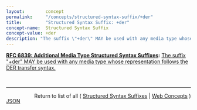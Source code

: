 ```yaml
---
layout:        concept
permalink:     "/concepts/structured-syntax-suffix/+der"
title:         "Structured Syntax Suffix: +der"
concept-name:  Structured Syntax Suffix
concept-value: +der
description: "The suffix \"+der\" MAY be used with any media type whose representation follows the DER transfer syntax."
---
```


**[RFC 6839: Additional Media Type Structured Syntax Suffixes](/specs/IETF/RFC/6839 "A content media type name sometimes includes partitioned meta-information distinguished by a structured syntax to permit noting an attribute of the media as a suffix to the name. This document defines several structured syntax suffixes for use with media type registrations. In particular, it defines and registers the &#34;+json&#34;, &#34;+ber&#34;, &#34;+der&#34;, &#34;+fastinfoset&#34;, &#34;+wbxml&#34; and &#34;+zip&#34; structured syntax suffixes, and provides a media type structured syntax suffix registration form for the &#34;+xml&#34; structured syntax suffix."):** [The suffix "+der" MAY be used with any media type whose representation follows the DER transfer syntax.](http://tools.ietf.org/html/rfc6839#section-3.3 "Read documentation for Structured Syntax Suffix &#34;+der&#34;")

<br/>
<hr/>

<p style="float : left"><a href="./+der.json" title="JSON representing this particular Web Concept value">JSON</a></p>
<p style="text-align: right">Return to list of all ( <a href="../structured-syntax-suffixes">Structured Syntax Suffixes</a> | <a href="../">Web Concepts</a> )</p>
